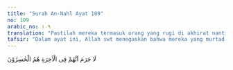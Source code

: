 ```yaml
---
title: "Surah An-Nahl Ayat 109"
no: 109
arabic_no: ١٠٩
translation: "Pastilah mereka termasuk orang yang rugi di akhirat nanti."
tafsir: "Dalam ayat ini, Allah swt menegaskan bahwa mereka yang murtad itu adalah orang yang sungguh merugi di akhirat karena telah menodai jiwa mereka sendiri dan menjerumuskan diri ke dalam jurang api neraka. Mereka mendapatkan hal-hal berikut:\n\n1.Murka Allah.\n\n2.Siksaan yang pedih.\n\n3.Tidak mendapat hidayah Allah.\n\n4.Hati, pendengaran, dan penglihatan mereka tertutup.\n\n5.Pada hari kiamat, mereka akan merugi.\n\nMereka kehilangan kenikmatan duniawi yang mereka kejar dengan mencurahkan tenaga dan menghabiskan umur. Di akhirat mereka tidak mendapatkan apa pun selain penderitaan. Mereka tidak menyadari bahwa modal utama untuk hidup di dunia adalah umur. Jika modal itu tidak dipergunakan untuk keperluan yang utama, tentulah modal itu akan habis dengan percuma."
---
```

لَا جَرَمَ اَنَّهُمْ فِى الْاٰخِرَةِ هُمُ الْخٰسِرُوْنَ 
